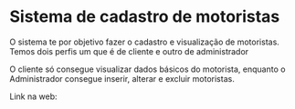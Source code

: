 <h1> Sistema de cadastro de motoristas </h1>



O sistema te por objetivo fazer o cadastro e visualização de motoristas. Temos dois perfis um que é de cliente e outro de administrador

O cliente só consegue visualizar dados básicos do motorista, enquanto o Administrador consegue inserir, alterar e excluir motoristas. 

Link na web: 
